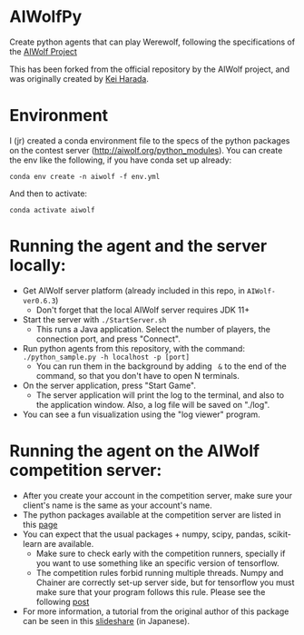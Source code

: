 # AIWolfPy

Create python agents that can play Werewolf, following the specifications of the [AIWolf Project](http://aiwolf.org)

This has been forked from the official repository by the AIWolf project, and was originally created by [Kei Harada](https://github.com/k-harada).

# Environment
I (jr) created a conda environment file to the specs of the python packages on the contest server (http://aiwolf.org/python_modules). You can create the env like the following, if you have conda set up already:

`conda env create -n aiwolf -f env.yml`

And then to activate:

`conda activate aiwolf`

# Running the agent and the server locally:
* Get AIWolf server platform (already included in this repo, in `AIWolf-ver0.6.3`)
	* Don't forget that the local AIWolf server requires JDK 11+
* Start the server with `./StartServer.sh`
	* This runs a Java application. Select the number of players, the connection port, and press "Connect".
* Run python agents from this repository, with the command: `./python_sample.py -h localhost -p [port]`
	* You can run them in the background by adding ` &` to the end of the command, so that you don't have to open N terminals.
* On the server application, press "Start Game".
  * The server application will print the log to the terminal, and also to the application window. Also, a log file will be saved on "./log".
* You can see a fun visualization using the "log viewer" program.

# Running the agent on the AIWolf competition server:
* After you create your account in the competition server, make sure your client's name is the same as your account's name.
* The python packages available at the competition server are listed in this [page](http://aiwolf.org/python_modules)
* You can expect that the usual packages + numpy, scipy, pandas, scikit-learn are available.
	* Make sure to check early with the competition runners, specially if you want to use something like an specific version of tensorflow.
	* The competition rules forbid running multiple threads. Numpy and Chainer are correctly set-up server side, but for tensorflow you must make sure that your program follows this rule. Please see the following [post](http://aiwolf.org/archives/1951)
* For more information, a tutorial from the original author of this package can be seen in this [slideshare](https://www.slideshare.net/HaradaKei/aiwolfpy-v049) (in Japanese).
